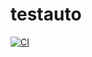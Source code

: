 # testauto
[![CI](https://github.com/govindjee/testauto/actions/workflows/blank.yml/badge.svg)](https://github.com/govindjee/testauto/actions/workflows/blank.yml)
